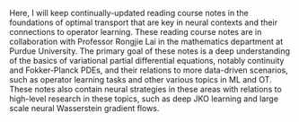 Here, I will keep continually-updated reading course notes in the foundations of optimal transport that are key in neural contexts and their connections to operator learning. These reading course notes are in collaboration with Professor Rongjie Lai in the mathematics department at Purdue University. The primary goal of these notes is a deep understanding of the basics of variational partial differential equations, notably continuity and Fokker-Planck PDEs, and their relations to more data-driven scenarios, such as operator learning tasks and other various topics in ML and OT. These notes also contain neural strategies in these areas with relations to high-level research in these topics, such as deep JKO learning and large scale neural Wasserstein gradient flows.
